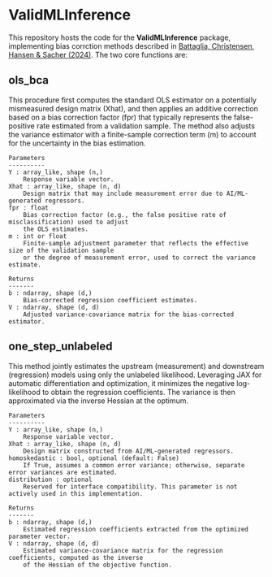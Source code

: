 # ValidMLInference
 This repository hosts the code for the **ValidMLInference** package, implementing bias corrction methods described in [Battaglia, Christensen, Hansen & Sacher (2024)](https://cowles.yale.edu/research/cfdp-2421-inference-regression-variables-generated-ai-or-machine-learning). The two core functions are: 

 ## ols_bca
This procedure first computes the standard OLS estimator on a potentially mismeasured design matrix (Xhat), and then applies an additive correction based on a bias correction factor (fpr) that typically represents the false-positive rate estimated from a validation sample. The method also adjusts the variance estimator with a finite-sample correction term (m) to account for the uncertainty in the bias estimation.

    Parameters
    ----------
    Y : array_like, shape (n,)
        Response variable vector.
    Xhat : array_like, shape (n, d)
        Design matrix that may include measurement error due to AI/ML-generated regressors.
    fpr : float
        Bias correction factor (e.g., the false positive rate of misclassification) used to adjust 
        the OLS estimates.
    m : int or float
        Finite-sample adjustment parameter that reflects the effective size of the validation sample 
        or the degree of measurement error, used to correct the variance estimate.

    Returns
    -------
    b : ndarray, shape (d,)
        Bias-corrected regression coefficient estimates.
    V : ndarray, shape (d, d)
        Adjusted variance-covariance matrix for the bias-corrected estimator.


 ## one_step_unlabeled

This method jointly estimates the upstream (measurement) and downstream (regression) models using only the unlabeled likelihood. Leveraging JAX for automatic differentiation and optimization, it minimizes the negative log-likelihood to obtain the regression coefficients. The variance is then approximated via the inverse Hessian at the optimum.

    Parameters
    ----------
    Y : array_like, shape (n,)
        Response variable vector.
    Xhat : array_like, shape (n, d)
        Design matrix constructed from AI/ML-generated regressors.
    homoskedastic : bool, optional (default: False)
        If True, assumes a common error variance; otherwise, separate error variances are estimated.
    distribution : optional
        Reserved for interface compatibility. This parameter is not actively used in this implementation.

    Returns
    -------
    b : ndarray, shape (d,)
        Estimated regression coefficients extracted from the optimized parameter vector.
    V : ndarray, shape (d, d)
        Estimated variance-covariance matrix for the regression coefficients, computed as the inverse 
        of the Hessian of the objective function.


